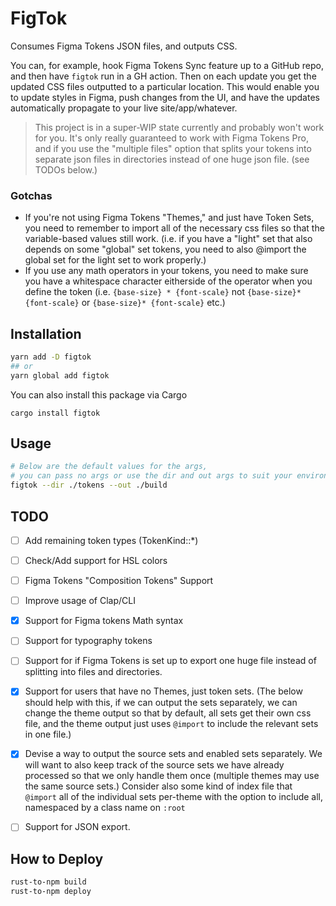 # FigTok
Consumes Figma Tokens JSON files, and outputs CSS.

You can, for example, hook Figma Tokens Sync feature up to a GitHub repo, and then have `figtok` run in a GH action. Then on each update you get the updated CSS files outputted to a particular location. This would enable you to update styles in Figma, push changes from the UI, and have the updates automatically propagate to your live site/app/whatever.

> This project is in a super-WIP state currently and probably won't work for you. It's only really guaranteed to work with Figma Tokens Pro, and if you use the "multiple files" option that splits your tokens into separate json files in directories instead of one huge json file. (see TODOs below.)

### Gotchas
- If you're not using Figma Tokens "Themes," and just have Token Sets, you need to remember to import all of the necessary css files so that the variable-based values still work. (i.e. if you have a "light" set that also depends on some "global" set tokens, you need to also @import the global set for the light set to work properly.)
- If you use any math operators in your tokens, you need to make sure you have a whitespace character eitherside of the operator when you define the token (i.e. `{base-size} * {font-scale}` not `{base-size}*{font-scale}` or `{base-size}* {font-scale}` etc.)

## Installation
```bash
yarn add -D figtok
## or
yarn global add figtok
```

You can also install this package via Cargo
```
cargo install figtok
```

## Usage
```bash
# Below are the default values for the args, 
# you can pass no args or use the dir and out args to suit your environment
figtok --dir ./tokens --out ./build
```

## TODO
- [ ] Add remaining token types (TokenKind::*)
- [ ] Check/Add support for HSL colors
- [ ] Figma Tokens "Composition Tokens" Support
- [ ] Improve usage of Clap/CLI
- [X] Support for Figma tokens Math syntax
- [ ] Support for typography tokens
- [ ] Support for if Figma Tokens is set up to export one huge file instead of splitting into files and directories.
- [X] Support for users that have no Themes, just token sets. (The below should help with this, if we can output the sets separately, we can change the theme output so that by default, all sets get their own css file, and the theme output just uses `@import` to include the relevant sets in one file.)
- [X] Devise a way to output the source sets and enabled sets separately. We will want to also keep track of the source sets we have already processed so that we only handle them once (multiple themes may use the same source sets.) Consider also some kind of index file that `@import` all of the individual sets per-theme with the option to include all, namespaced by a class name on `:root`
- [ ] Support for JSON export.


## How to Deploy

```bash
rust-to-npm build
rust-to-npm deploy
```